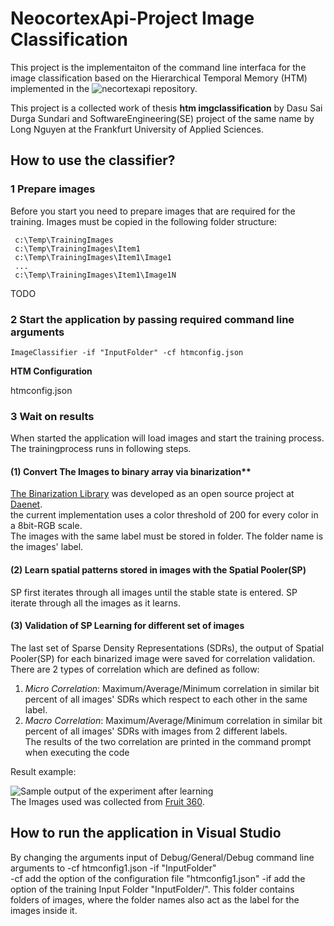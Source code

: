 # NeocortexApi-Project **Image Classification**

This project is the implementaiton of the command line interfaca for the image classification based on the Hierarchical Temporal Memory (HTM) implemented in the ![necortexapi](ttps://github.com/ddobric/neocortexapi) repository.

This project is a collected work of thesis **htm imgclassification** by Dasu Sai Durga Sundari and SoftwareEngineering(SE) project of the same name by Long Nguyen at the Frankfurt University of Applied Sciences.  

## How to use the classifier?

### 1 Prepare images 
 
 Before you start you need to prepare images that are required for the training. Images must be copied in the following folder structure:

~~~
 c:\Temp\TrainingImages
 c:\Temp\TrainingImages\Item1
 c:\Temp\TrainingImages\Item1\Image1
 ...
 c:\Temp\TrainingImages\Item1\Image1N
 ~~~
 
 TODO
 
 ### 2 Start the application by passing required command line arguments
 ~~~
 ImageClassifier -if "InputFolder" -cf htmconfig.json
 ~~~
 
 **HTM Configuration**
 
 htmconfig.json
 
### 3 Wait on results

When started the application will load images and start the training process. The trainingprocess runs in following steps.

#### (1) Convert The Images to binary array via binarization**  
[The Binarization Library](https://github.com/daenetCorporation/imagebinarizer) was developed as an open source project at [Daenet](https://daenet.de/de/).  
the current implementation uses a color threshold of 200 for every color in a 8bit-RGB scale.  
The images with the same label must be stored in folder. The folder name is the images' label.   

#### (2) Learn spatial patterns stored in images with the Spatial Pooler(SP)
SP first iterates through all images until the stable state is entered.
SP iterate through all the images as it learns.

#### (3) Validation of SP Learning for different set of images
The last set of Sparse Density Representations (SDRs), the output of Spatial Pooler(SP) for each binarized image were saved for correlation validation.  
There are 2 types of correlation which are defined as follow:
1. *Micro Correlation*: Maximum/Average/Minimum correlation in similar bit percent of all images' SDRs which respect to each other in the same label.  
2. *Macro Correlation*: Maximum/Average/Minimum correlation in similar bit percent of all images' SDRs with images from 2 different labels.   
The results of the two correlation are printed in the command prompt when executing the code  

Result example:

![Sample output of the experiment after learning](https://github.com/ddobric/neocortexapi-classification/blob/main/Images/OutputExample.png)  
The Images used was collected from [Fruit 360](https://github.com/Horea94/Fruit-Images-Dataset).  
## How to run the application in Visual Studio

By changing the arguments input of Debug/General/Debug command line arguments to -cf htmconfig1.json -if "InputFolder"  
-cf add the option of the configuration file "htmconfig1.json"
-if add the option of the training Input Folder "InputFolder/". This folder contains folders of images, where the folder names also act as the label for the images inside it.  


